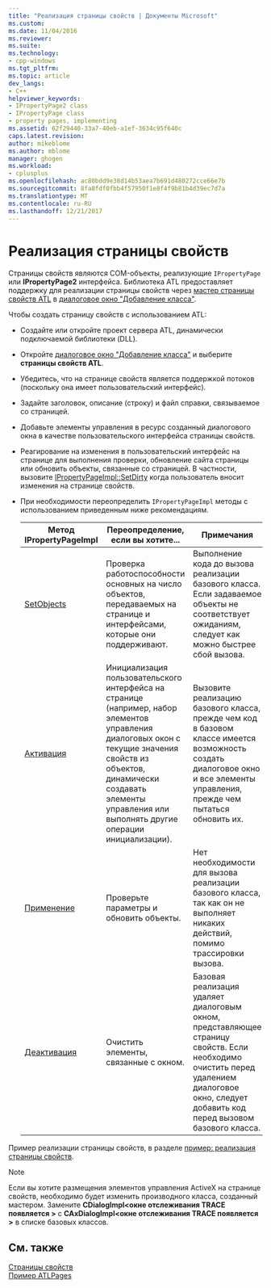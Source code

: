 ```yaml
---
title: "Реализация страницы свойств | Документы Microsoft"
ms.custom: 
ms.date: 11/04/2016
ms.reviewer: 
ms.suite: 
ms.technology:
- cpp-windows
ms.tgt_pltfrm: 
ms.topic: article
dev_langs:
- C++
helpviewer_keywords:
- IPropertyPage2 class
- IPropertyPage class
- property pages, implementing
ms.assetid: 62f29440-33a7-40eb-a1ef-3634c95f640c
caps.latest.revision: 
author: mikeblome
ms.author: mblome
manager: ghogen
ms.workload:
- cplusplus
ms.openlocfilehash: ac80bdd9e38d14b53aea7b691d480272cce66e7b
ms.sourcegitcommit: 8fa8fdf0fbb4f57950f1e8f4f9b81b4d39ec7d7a
ms.translationtype: MT
ms.contentlocale: ru-RU
ms.lasthandoff: 12/21/2017
---
```

# <a name="implementing-property-pages"></a>Реализация страницы свойств
Страницы свойств являются COM-объекты, реализующие `IPropertyPage` или **IPropertyPage2** интерфейса. Библиотека ATL предоставляет поддержку для реализации страницы свойств через [мастер страницы свойств ATL](../atl/reference/atl-property-page-wizard.md) в [диалоговое окно "Добавление класса"](../ide/add-class-dialog-box.md).  
  
 Чтобы создать страницу свойств с использованием ATL:  
  
-   Создайте или откройте проект сервера ATL, динамически подключаемой библиотеки (DLL).  
  
-   Откройте [диалоговое окно "Добавление класса"](../ide/add-class-dialog-box.md) и выберите **страницы свойств ATL**.  
  
-   Убедитесь, что на странице свойств является поддержкой потоков (поскольку она имеет пользовательский интерфейс).  
  
-   Задайте заголовок, описание (строку) и файл справки, связываемое со страницей.  
  
-   Добавьте элементы управления в ресурс созданный диалогового окна в качестве пользовательского интерфейса страницы свойств.  
  
-   Реагирование на изменения в пользовательский интерфейс на странице для выполнения проверки, обновление сайта страницы или обновить объекты, связанные со страницей. В частности, вызовите [IPropertyPageImpl::SetDirty](../atl/reference/ipropertypageimpl-class.md#setdirty) когда пользователь вносит изменения на странице свойств.  
  
-   При необходимости переопределить `IPropertyPageImpl` методы с использованием приведенным ниже рекомендациям.  
  
    |Метод IPropertyPageImpl|Переопределение, если вы хотите...|Примечания|  
    |------------------------------|----------------------------------|-----------|  
    |[SetObjects](../atl/reference/ipropertypageimpl-class.md#setobjects)|Проверка работоспособности основных на число объектов, передаваемых на странице и интерфейсами, которые они поддерживают.|Выполнение кода до вызова реализации базового класса. Если задаваемое объекты не соответствует ожиданиям, следует как можно быстрее сбой вызова.|  
    |[Активация](../atl/reference/ipropertypageimpl-class.md#activate)|Инициализация пользовательского интерфейса на странице (например, набор элементов управления диалоговых окон с текущие значения свойств из объектов, динамически создавать элементы управления или выполнять другие операции инициализации).|Вызовите реализацию базового класса, прежде чем код в базовом классе имеется возможность создать диалоговое окно и все элементы управления, прежде чем пытаться обновить их.|  
    |[Применение](../atl/reference/ipropertypageimpl-class.md#apply)|Проверьте параметры и обновить объекты.|Нет необходимости для вызова реализации базового класса, так как он не выполняет никаких действий, помимо трассировки вызова.|  
    |[Деактивация](../atl/reference/ipropertypageimpl-class.md#deactivate)|Очистить элементы, связанные с окном.|Базовая реализация удаляет диалоговым окном, представляющее страницу свойств. Если необходимо очистить перед удалением диалоговое окно, следует добавить код перед вызовом базового класса.|  
  
 Пример реализации страницы свойств, в разделе [пример: реализация страницы свойств](../atl/example-implementing-a-property-page.md).  
  
> [!NOTE]
>  Если вы хотите размещения элементов управления ActiveX на странице свойств, необходимо будет изменить производного класса, созданный мастером. Замените **CDialogImpl\<окне отслеживания TRACE появляется >** с **CAxDialogImpl\<окне отслеживания TRACE появляется >** в списке базовых классов.  
  
## <a name="see-also"></a>См. также  
 [Страницы свойств](../atl/atl-com-property-pages.md)   
 [Пример ATLPages](../visual-cpp-samples.md)

